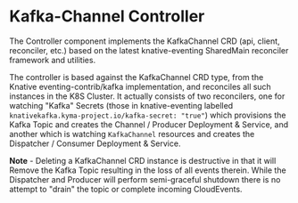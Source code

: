 # Kafka-Channel Controller

The Controller component implements the KafkaChannel CRD (api, client, reconciler, 
etc.) based on the latest knative-eventing SharedMain reconciler framework and
utilities.

The controller is based against the KafkaChannel CRD type, from the Knative 
eventing-contrib/kafka implementation, and reconciles all such instances in the 
K8S Cluster.  It actually consists of two reconcilers, one for watching
"Kafka" Secrets (those in knative-eventing labelled 
`knativekafka.kyma-project.io/kafka-secret: "true"`) which provisions the Kafka
Topic and creates the Channel / Producer Deployment & Service, and another which 
is watching `KafkaChannel` resources and creates the Dispatcher / Consumer 
Deployment & Service.

**Note** - Deleting a KafkaChannel CRD instance is destructive in that it will
Remove the Kafka Topic resulting in the loss of all events therein.  While the
Dispatcher and Producer will perform semi-graceful shutdown there is no attempt
to "drain" the topic or complete incoming CloudEvents.
